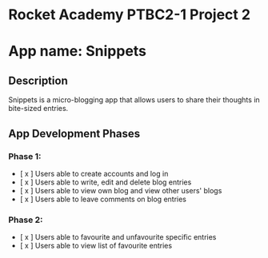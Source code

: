 # Rocket Academy PTBC2-1 Project 2

# App name: Snippets

## Description

Snippets is a micro-blogging app that allows users to share their thoughts in bite-sized entries.

## App Development Phases

### Phase 1:

- [ x ] Users able to create accounts and log in
- [ x ] Users able to write, edit and delete blog entries
- [ x ] Users able to view own blog and view other users' blogs
- [ x ] Users able to leave comments on blog entries

### Phase 2:

- [ x ] Users able to favourite and unfavourite specific entries
- [ x ] Users able to view list of favourite entries
